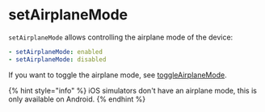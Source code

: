 # setAirplaneMode

`setAirplaneMode` allows controlling the airplane mode of the device:

```yaml
- setAirplaneMode: enabled
- setAirplaneMode: disabled
```

If you want to toggle the airplane mode, see [toggleAirplaneMode](./toggleairplanemode.md).

{% hint style="info" %}
iOS simulators don't have an airplane mode, this is only available on Android.
{% endhint %}
